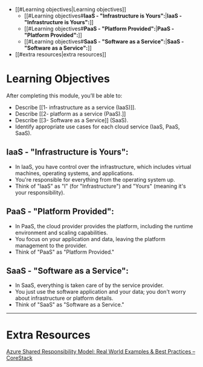 
- [[#Learning objectives|Learning objectives]]
	- [[#Learning objectives#**IaaS - "Infrastructure is Yours":**|**IaaS - "Infrastructure is Yours":**]]
	- [[#Learning objectives#**PaaS - "Platform Provided":**|**PaaS - "Platform Provided":**]]
	- [[#Learning objectives#**SaaS - "Software as a Service":**|**SaaS - "Software as a Service":**]]
- [[#extra resources|extra resources]]


# Learning Objectives

After completing this module, you’ll be able to:

- Describe [[1- infrastructure as a service (IaaS)]].
- Describe [[2- platform as a service (PaaS).]]
- Describe [[3- Software as a Service]] (SaaS).
- Identify appropriate use cases for each cloud service (IaaS, PaaS, SaaS).

## **IaaS - "Infrastructure is Yours":**

- In IaaS, you have control over the infrastructure, which includes virtual machines, operating systems, and applications.
- You're responsible for everything from the operating system up.
- Think of "IaaS" as "I" (for "Infrastructure") and "Yours" (meaning it's your responsibility).

## **PaaS - "Platform Provided":**

- In PaaS, the cloud provider provides the platform, including the runtime environment and scaling capabilities.
- You focus on your application and data, leaving the platform management to the provider.
- Think of "PaaS" as "Platform Provided."

## **SaaS - "Software as a Service":**

- In SaaS, everything is taken care of by the service provider.
- You just use the software application and your data; you don't worry about infrastructure or platform details.
- Think of "SaaS" as "Software as a Service."

---
# Extra Resources

[Azure Shared Responsibility Model: Real World Examples & Best Practices – CoreStack](https://www.corestack.io/azure-security-tools/azure-shared-responsibility-model/)